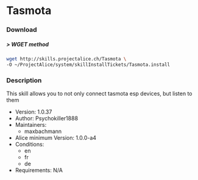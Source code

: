 # Tasmota

### Download

##### > WGET method
```bash
wget http://skills.projectalice.ch/Tasmota \
-O ~/ProjectAlice/system/skillInstallTickets/Tasmota.install
```

### Description
This skill allows you to not only connect tasmota esp devices, but listen to them

- Version: 1.0.37
- Author: Psychokiller1888
- Maintainers:
  - maxbachmann
- Alice minimum Version: 1.0.0-a4
- Conditions:
  - en
  - fr
  - de
- Requirements: N/A
